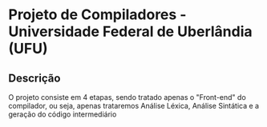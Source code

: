 # Projeto de Compiladores - Universidade Federal de Uberlândia (UFU)

## Descrição

O projeto consiste em 4 etapas, sendo tratado apenas o "Front-end" do compilador, ou seja,
apenas trataremos Análise Léxica, Análise Sintática e a geração do código intermediário

